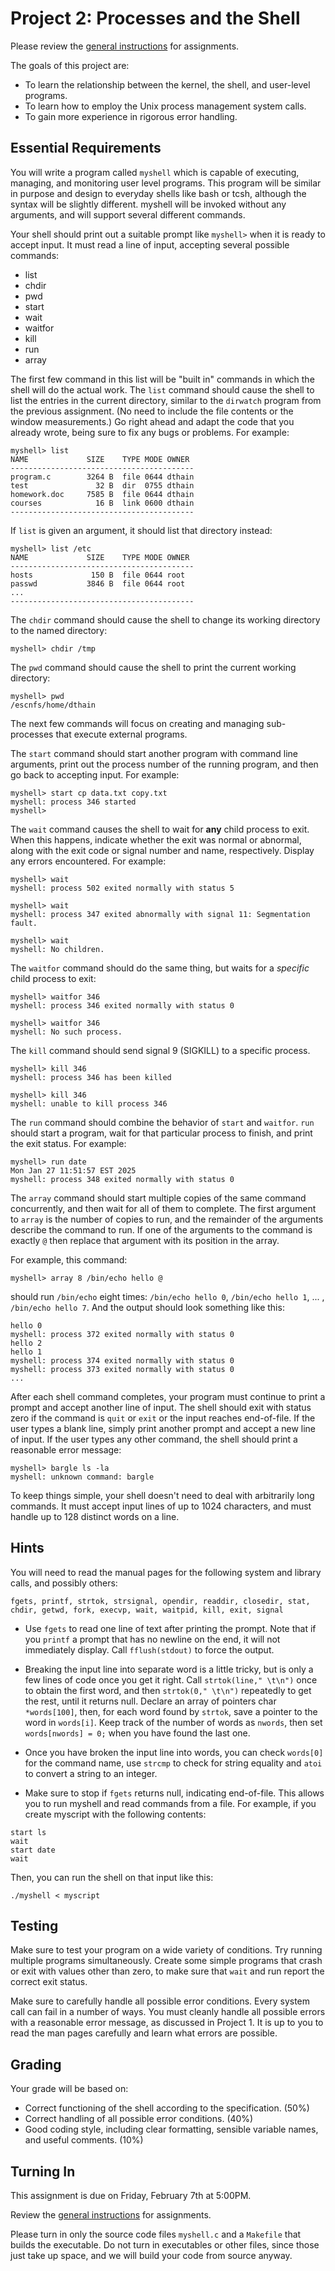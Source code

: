 # Project 2: Processes and the Shell

Please review the [general instructions](general) for assignments.

The goals of this project are:
- To learn the relationship between the kernel, the shell, and user-level programs.
- To learn how to employ the Unix process management system calls.
- To gain more experience in rigorous error handling.

## Essential Requirements

You will write a program called `myshell` which is capable of executing, managing, and monitoring user level programs. This program will be similar in purpose and design to everyday shells like bash or tcsh, although the syntax will be slightly different. myshell will be invoked without any arguments, and will support several different commands.

Your shell should print out a suitable prompt like `myshell>` when it is ready to accept input.
It must read a line of input, accepting several possible commands:

- list
- chdir 
- pwd
- start
- wait
- waitfor
- kill
- run
- array

The first few command in this list will be "built in" commands in which the shell will do the actual work.  The `list` command should cause the shell to list the entries in the current directory, similar to the `dirwatch` program from the previous assignment.  (No need to include the file contents or the window measurements.)  Go right ahead and adapt the code that you already wrote, being sure to fix any bugs or problems.  For example:

```
myshell> list
NAME             SIZE    TYPE MODE OWNER 
-----------------------------------------
program.c        3264 B  file 0644 dthain
test               32 B  dir  0755 dthain
homework.doc     7585 B  file 0644 dthain
courses            16 B  link 0600 dthain
-----------------------------------------
```

If `list` is given an argument, it should list that directory instead:
```
myshell> list /etc
NAME             SIZE    TYPE MODE OWNER 
-----------------------------------------
hosts             150 B  file 0644 root
passwd           3846 B  file 0644 root
...
-----------------------------------------
```

The `chdir` command should cause the shell to change its working directory to the named directory:

```
myshell> chdir /tmp
```

The `pwd` command should cause the shell to print the current working directory:

```
myshell> pwd
/escnfs/home/dthain
```

The next few commands will focus on creating and managing sub-processes that execute external programs.

The `start` command should start another program with command line arguments, print out the process number of the running program, and then go back to accepting input.  For example:

```
myshell> start cp data.txt copy.txt
myshell: process 346 started
myshell> 
```

The `wait` command causes the shell to wait for **any** child process to exit. When this happens, indicate whether the exit was normal or abnormal, along with the exit code or signal number and name, respectively. Display any errors encountered. For example:

```
myshell> wait
myshell: process 502 exited normally with status 5

myshell> wait
myshell: process 347 exited abnormally with signal 11: Segmentation fault.

myshell> wait
myshell: No children.
```

The `waitfor` command should do the same thing, but waits for a *specific* child process to exit:

```
myshell> waitfor 346
myshell: process 346 exited normally with status 0

myshell> waitfor 346
myshell: No such process.
```

The `kill` command should send signal 9 (SIGKILL) to a specific process.

```
myshell> kill 346
myshell: process 346 has been killed

myshell> kill 346
myshell: unable to kill process 346
```

The `run` command should combine the behavior of `start` and `waitfor`. `run` should start a program, wait for that particular process to finish, and print the exit status. For example:

```
myshell> run date
Mon Jan 27 11:51:57 EST 2025
myshell: process 348 exited normally with status 0
```

The `array` command should start multiple copies of the same command concurrently,
and then wait for all of them to complete.
The first argument to `array` is the number of copies to run, and the remainder
of the arguments describe the command to run.  If one of the arguments to the command
is exactly `@` then replace that argument with its position in the array.

For example, this command:

```
myshell> array 8 /bin/echo hello @
```

should run `/bin/echo` eight times: `/bin/echo hello 0`, `/bin/echo hello 1`, ... , `/bin/echo hello 7`.  And the output should look something like this:

```
hello 0
myshell: process 372 exited normally with status 0
hello 2
hello 1
myshell: process 374 exited normally with status 0
myshell: process 373 exited normally with status 0
...
```

After each shell command completes, your program must continue to print a prompt and accept another line of input. The shell should exit with status zero if the command is `quit` or `exit` or the input reaches end-of-file. If the user types a blank line, simply print another prompt and accept a new line of input. If the user types any other command, the shell should print a reasonable error message:

```
myshell> bargle ls -la
myshell: unknown command: bargle
```

To keep things simple, your shell doesn't need to deal with arbitrarily long commands. It must accept input lines of up to 1024 characters, and must handle up to 128 distinct words on a line.

## Hints

You will need to read the manual pages for the following system and library calls, and possibly others:

```
fgets, printf, strtok, strsignal, opendir, readdir, closedir, stat, chdir, getwd, fork, execvp, wait, waitpid, kill, exit, signal
```

- Use `fgets` to read one line of text after printing the prompt. Note that if you `printf` a prompt that has no newline on the end, it will not immediately display. Call `fflush(stdout)` to force the output.

- Breaking the input line into separate word is a little tricky, but is only a few lines of code once you get it right. Call `strtok(line," \t\n")` once to obtain the first word, and then `strtok(0," \t\n")` repeatedly to get the rest, until it returns null. Declare an array of pointers char `*words[100]`, then, for each word found by `strtok`, save a pointer to the word in `words[i]`. Keep track of the number of words as `nwords`, then set `words[nwords] = 0;` when you have found the last one.

- Once you have broken the input line into words, you can check `words[0]` for the command name, use `strcmp` to check for string equality and `atoi` to convert a string to an integer.

- Make sure to stop if `fgets` returns null, indicating end-of-file. This allows you to run myshell and read commands from a file. For example, if you create myscript with the following contents:

```
start ls
wait
start date
wait
```

Then, you can run the shell on that input like this:

```
./myshell < myscript
```

## Testing

Make sure to test your program on a wide variety of conditions. Try running multiple programs simultaneously. Create some simple programs that crash or exit with values other than zero, to make sure that `wait` and run report the correct exit status.

Make sure to carefully handle all possible error conditions. Every system call can fail in a number of ways. You must cleanly handle all possible errors with a reasonable error message, as discussed in Project 1. It is up to you to read the man pages carefully and learn what errors are possible.

## Grading

Your grade will be based on:

- Correct functioning of the shell according to the specification. (50%)
- Correct handling of all possible error conditions. (40%)
- Good coding style, including clear formatting, sensible variable names, and useful comments. (10%)

## Turning In

This assignment is due on Friday, February 7th at 5:00PM.

Review the [general instructions](general) for assignments.

Please turn in only the source code files `myshell.c` and a `Makefile` that builds the executable. Do not turn in executables or other files, since those just take up space, and we will build your code from source anyway.
